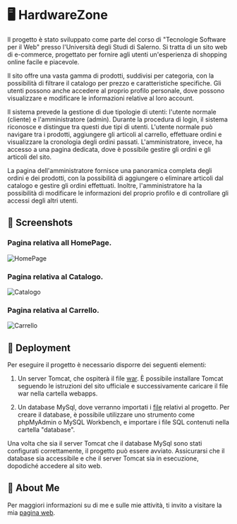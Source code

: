 # 🖥️ HardwareZone

Il progetto è stato sviluppato come parte del corso di "Tecnologie Software per il Web" presso l'Università degli Studi di Salerno. Si tratta di un sito web di e-commerce, progettato per fornire agli utenti un'esperienza di shopping online facile e piacevole.

Il sito offre una vasta gamma di prodotti, suddivisi per categoria, con la possibilità di filtrare il catalogo per prezzo e caratteristiche specifiche. Gli utenti possono anche accedere al proprio profilo personale, dove possono visualizzare e modificare le informazioni relative al loro account.

Il sistema prevede la gestione di due tipologie di utenti: l'utente normale (cliente) e l'amministratore (admin). Durante la procedura di login, il sistema riconosce e distingue tra questi due tipi di utenti. L'utente normale può navigare tra i prodotti, aggiungere gli articoli al carrello, effettuare ordini e visualizzare la cronologia degli ordini passati. L'amministratore, invece, ha accesso a una pagina dedicata, dove è possibile gestire gli ordini e gli articoli del sito.

La pagina dell'amministratore fornisce una panoramica completa degli ordini e dei prodotti, con la possibilità di aggiungere o eliminare articoli dal catalogo e gestire gli ordini effettuati. Inoltre, l'amministratore ha la possibilità di modificare le informazioni del proprio profilo e di controllare gli accessi degli altri utenti.
## 📸 Screenshots

### Pagina relativa all HomePage.
![HomePage](https://github.com/grauso-t/ecommerce/blob/master/Screenshot/HomePage.png)

### Pagina relativa al Catalogo.
![Catalogo](https://github.com/grauso-t/ecommerce/blob/master/Screenshot/Catalogo.png)

### Pagina relativa al Carrello.
![Carrello](https://github.com/grauso-t/ecommerce/blob/master/Screenshot/Carrello.png)
## 🔎 Deployment

Per eseguire il progetto è necessario disporre dei seguenti elementi:

1. Un server Tomcat, che ospiterà il file [war](https://github.com/grauso-t/ecommerce/blob/master/ecommerce-1.0-SNAPSHOT.war). È possibile installare Tomcat seguendo le istruzioni del sito ufficiale e successivamente caricare il file war nella cartella webapps.

2. Un database MySql, dove verranno importati i [file](https://github.com/grauso-t/ecommerce/tree/master/database) relativi al progetto. Per creare il database, è possibile utilizzare uno strumento come phpMyAdmin o MySQL Workbench, e importare i file SQL contenuti nella cartella "database".

Una volta che sia il server Tomcat che il database MySql sono stati configurati correttamente, il progetto può essere avviato. Assicurarsi che il database sia accessibile e che il server Tomcat sia in esecuzione, dopodiché accedere al sito web.
## 🚀 About Me
Per maggiori informazioni su di me e sulle mie attività, ti invito a visitare la mia [pagina web](https://grauso-t.github.io/).

